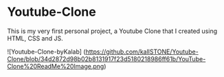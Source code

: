 # Youtube-Clone
This is my very first personal project, a Youtube Clone that I created using HTML, CSS and JS.

![Youtube-Clone-byKalab] (https://github.com/kallSTONE/Youtube-Clone/blob/34d2872d98b02b8131917f23d5180218986ff61b/YouTube-Clone%20ReadMe%20Image.png)
